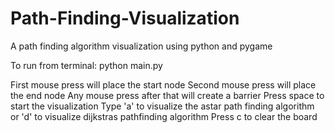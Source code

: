 # Path-Finding-Visualization
A path finding algorithm visualization using python and pygame

To run from terminal:
python main.py

First mouse press will place the start node
Second mouse press will place the end node
Any mouse press after that will create a barrier
Press space to start the visualization
Type 'a' to visualize the astar path finding algorithm or 'd' to visualize dijkstras pathfinding algorithm
Press c to clear the board


